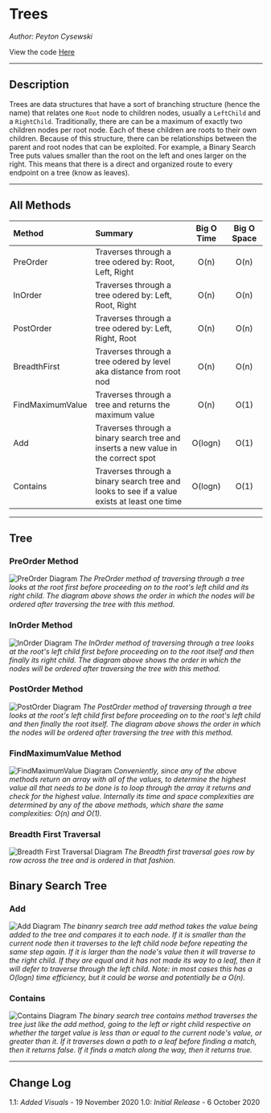 # Trees

*Author: Peyton Cysewski*

View the code [Here](../../../java/dsas/trees)

---

## Description
Trees are data structures that have a sort of branching structure (hence the name) that relates one `Root` node to children nodes, usually a `LeftChild` and a `RightChild`. Traditionally, there are can be a maximum of exactly two children nodes per root node. Each of these children are roots to their own children. Because of this structure, there can be relationships between the parent and root nodes that can be exploited. For example, a Binary Search Tree puts values smaller than the root on the left and ones larger on the right. This means that there is a direct and organized route to every endpoint on a tree (know as leaves).

---

## All Methods

| Method | Summary | Big O Time | Big O Space |
| :----------- | :----------- | :-------------: | :-------------: |
| PreOrder | Traverses through a tree odered by: Root, Left, Right | O(n) | O(n) |
| InOrder | Traverses through a tree odered by: Left, Root, Right | O(n) | O(n) |
| PostOrder | Traverses through a tree odered by: Left, Right, Root | O(n) | O(n) |
| BreadthFirst | Traverses through a tree odered by level aka distance from root nod | O(n) | O(n) |
| FindMaximumValue | Traverses through a tree and returns the maximum value | O(n) | O(1) |
| Add | Traverses through a binary search tree and inserts a new value in the correct spot | O(logn) | O(1) |
| Contains | Traverses through a binary search tree and looks to see if a value exists at least one time | O(logn) | O(1) |

---

## Tree
### PreOrder Method
![PreOrder Diagram](./assets/preorder.png)
*The PreOrder method of traversing through a tree looks at the root first before proceeding on to the root's left child and its right child. The diagram above shows the order in which the nodes will be ordered after traversing the tree with this method.*
### InOrder Method
![InOrder Diagram](./assets/inorder.png)
*The InOrder method of traversing through a tree looks at the root's left child first before proceeding on to the root itself and then finally its right child. The diagram above shows the order in which the nodes will be ordered after traversing the tree with this method.*
### PostOrder Method
![PostOrder Diagram](./assets/postorder.png)
*The PostOrder method of traversing through a tree looks at the root's left child first before proceeding on to the root's left child and then finally the root itself. The diagram above shows the order in which the nodes will be ordered after traversing the tree with this method.*
### FindMaximumValue Method
![FindMaximumValue Diagram](./assets/findmaximumvalue.png)
*Conveniently, since any of the above methods return an array with all of the values, to determine the highest value all that needs to be done is to loop through the array it returns and check for the highest value. Internally its time and space complexities are determined by any of the above methods, which share the same complexities: O(n) and O(1).*
### Breadth First Traversal
![Breadth First Traversal Diagram](./assets/bfs.png)
*The Breadth first traversal goes row by row across the tree and is ordered in that fashion.*

## Binary Search Tree
### Add
![Add Diagram](./assets/add.png)
*The binanry search tree add method takes the value being added to the tree and compares it to each node. If it is smaller than the current node then it traverses to the left child node before repeating the same step again. If it is larger than the node's value then it will traverse to the right child. If they are equal and it has not made its way to a leaf, then it will defer to traverse through the left child. Note: in most cases this has a O(logn) time efficiency, but it could be worse and potentially be a O(n).*
### Contains
![Contains Diagram](./assets/contains.png)
*The binary search tree contains method traverses the tree just like the add method, going to the left or right child respective on whether the target value is less than or equal to the current node's value, or greater than it. If it traverses down a path to a leaf before finding a match, then it returns false. If it finds a match along the way, then it returns true.*

---
    
## Change Log
1.1: *Added Visuals* - 19 November 2020
1.0: *Initial Release* - 6 October 2020